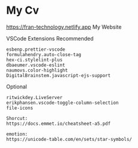 # My Cv
https://fran-technology.netlify.app   My Website

VSCode Extensions
Recommended

    esbenp.prettier-vscode
    formulahendry.auto-close-tag
    hex-ci.stylelint-plus
    dbaeumer.vscode-eslint
    naumovs.color-highlight
    DigitalBrainstem.javascript-ejs-support

Optional

    ritwickdey.LiveServer
    erikphansen.vscode-toggle-column-selection
    file-icons

    Shorcut:
    https://docs.emmet.io/cheatsheet-a5.pdf

    emotion:
    https://unicode-table.com/en/sets/star-symbols/    
